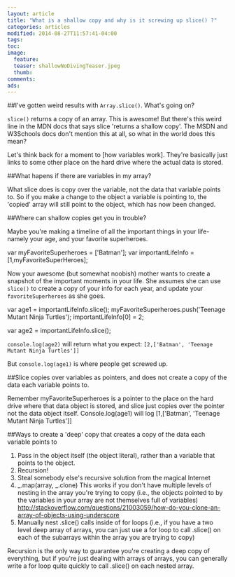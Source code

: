 ```yaml
---
layout: article
title: "What is a shallow copy and why is it screwing up slice() ?"
categories: articles
modified: 2014-08-27T11:57:41-04:00
tags: 
toc: 
image:
  feature: 
  teaser: shallowNoDivingTeaser.jpeg
  thumb:
comments: 
ads: 
---
```


##I've gotten weird results with `Array.slice()`. What's going on? 

`slice()` returns a copy of an array. This is awesome! But there's this weird line in the MDN docs that says slice 'returns a shallow copy'. The MSDN and W3Schools docs don't mention this at all, so what in the world does this mean? 

Let's think back for a moment to [how variables work]. They're basically just links to some other place on the hard drive where the actual data is stored. 

##What hapens if there are variables in my array?

What slice does is copy over the variable, not the data that variable points to. So if you make a change to the object a variable is pointing to, the 'copied' array will still point to the object, which has now been changed. 

##Where can shallow copies get you in trouble? 

Maybe you're making a timeline of all the important things in your life- namely your age, and your favorite superheroes. 

var myFavoriteSuperheroes = ['Batman'];
var importantLifeInfo = [1,myFavoriteSuperHeroes];

Now your awesome (but somewhat noobish) mother wants to create a snapshot of the important moments in your life. She assumes she can use `slice()` to create a copy of your info for each year, and update your `favoriteSuperheroes` as she goes. 

var age1 = importantLifeInfo.slice();
myFavoriteSuperheroes.push('Teenage Mutant Ninja Turtles');
importantLifeInfo[0] = 2;

var age2 = importantLifeInfo.slice();

`console.log(age2)` will return what you expect: 
`[2,['Batman', 'Teenage Mutant Ninja Turtles']]`

But `console.log(age1)` is where people get screwed up. 

##Slice copies over variables as pointers, and does not create a copy of the data each variable points to. 

Remember myFavoriteSuperheroes is a pointer to the place on the hard drive where that data object is stored, and slice just copies over the pointer not the data object itself. Console.log(age1) will log 
[1,['Batman', 'Teenage Mutant Ninja Turtles']] 

##Ways to create a 'deep' copy that creates a copy of the data each variable points to

1. Pass in the object itself (the object literal), rather than a variable that points to the object. 
2. Recursion! 
3. Steal somebody else's recursive solution from the magical Internet
4. _.map(array, _.clone) This works if you don't have multiple levels of nesting in the array you're trying to copy (i.e., the objects pointed to by the variables in your array are not themselves full of variables) http://stackoverflow.com/questions/21003059/how-do-you-clone-an-array-of-objects-using-underscore
5. Manually nest .slice() calls inside of for loops (i.e., if you have a two level deep array of arrays, you can just use a for loop to call .slice() on each of the subarrays within the array you are trying to copy) 

Recursion is the only way to guarantee you're creating a deep copy of everything, but if you're just dealing with arrays of arrays, you can generally write a for loop quite quickly to call .slice() on each nested array. 
